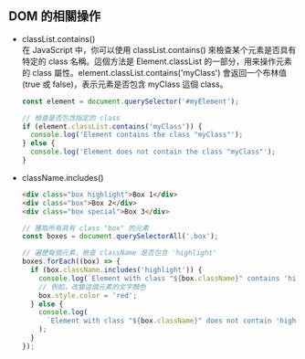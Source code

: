 ## DOM 的相關操作

- classList.contains() <br />
  在 JavaScript 中，你可以使用 classList.contains() 來檢查某个元素是否具有特定的 class 名稱。這個方法是 Element.classList 的一部分，用来操作元素的 class 屬性。element.classList.contains('myClass') 會返回一个布林值 (true 或 false)，表示元素是否包含 myClass 這個 class。

  ```javascript
  const element = document.querySelector('#myElement');

  // 檢查是否包含指定的 class
  if (element.classList.contains('myClass')) {
    console.log('Element contains the class "myClass"');
  } else {
    console.log('Element does not contain the class "myClass"');
  }
  ```

- className.includes() <br />

  ```html
  <div class="box highlight">Box 1</div>
  <div class="box">Box 2</div>
  <div class="box special">Box 3</div>
  ```

  ```javascript
  // 獲取所有具有 class "box" 的元素
  const boxes = document.querySelectorAll('.box');

  // 遍歷每個元素，檢查 className 是否包含 'highlight'
  boxes.forEach((box) => {
    if (box.className.includes('highlight')) {
      console.log(`Element with class "${box.className}" contains 'highlight'`);
      // 例如，改變這個元素的文字顏色
      box.style.color = 'red';
    } else {
      console.log(
        `Element with class "${box.className}" does not contain 'highlight'`
      );
    }
  });
  ```
